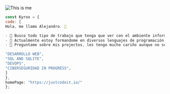 ![This is me]([https://github.com/JustCodeItDeveloper/JustCodeItDeveloper/blob/main/logo.jpeg](https://github.com/KyyroxxX/KyyroxxX/blob/main/logo.jpeg))
```javascript
const Kyrox = {
code: [
Hola, me llamo Alejandro. 👋

- 🔭 Busco todo tipo de trabajo que tenga que ver con el ambiente informático, sobretodo en el entorno de la programación actualmente.
- 🌱 Actualmente estoy formandome en diversos lenguajes de programación como: ʜᴛᴍʟ-ᴘʜᴘ-ᴄꜱꜱ-ᴊꜱ-ʟᴜᴀ-ᴘʏ..., y en términos de base de datos en SQL y Sqlite y intentando aprender CiberSeguridad para un futuro.
- 💬 Preguntame sobre mis projectos, les tengo mucho cariño aunque no sean la gran cosa por el esfuerzo que me han costado y me siento orgulloso ya que no todos en mi situación han decidido formarse tanto.

"DESARROLLO WEB",
"SQL AND SQLITE",
"DEVOPS",
"CIBERSEGURIDAD IN PROGRESS",
]
},
homePage: "https://justcodeit.io/"
};
``````


